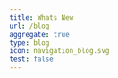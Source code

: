 ```yaml
---
title: Whats New
url: /blog
aggregate: true
type: blog
icon: navigation_blog.svg
test: false
---
```

